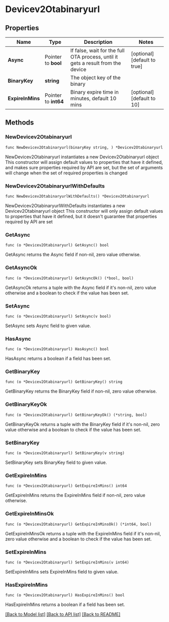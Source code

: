 # Devicev2Otabinaryurl

## Properties

Name | Type | Description | Notes
------------ | ------------- | ------------- | -------------
**Async** | Pointer to **bool** | If false, wait for the full OTA process, until it gets a result from the device | [optional] [default to true]
**BinaryKey** | **string** | The object key of the binary | 
**ExpireInMins** | Pointer to **int64** | Binary expire time in minutes, default 10 mins | [optional] [default to 10]

## Methods

### NewDevicev2Otabinaryurl

`func NewDevicev2Otabinaryurl(binaryKey string, ) *Devicev2Otabinaryurl`

NewDevicev2Otabinaryurl instantiates a new Devicev2Otabinaryurl object
This constructor will assign default values to properties that have it defined,
and makes sure properties required by API are set, but the set of arguments
will change when the set of required properties is changed

### NewDevicev2OtabinaryurlWithDefaults

`func NewDevicev2OtabinaryurlWithDefaults() *Devicev2Otabinaryurl`

NewDevicev2OtabinaryurlWithDefaults instantiates a new Devicev2Otabinaryurl object
This constructor will only assign default values to properties that have it defined,
but it doesn't guarantee that properties required by API are set

### GetAsync

`func (o *Devicev2Otabinaryurl) GetAsync() bool`

GetAsync returns the Async field if non-nil, zero value otherwise.

### GetAsyncOk

`func (o *Devicev2Otabinaryurl) GetAsyncOk() (*bool, bool)`

GetAsyncOk returns a tuple with the Async field if it's non-nil, zero value otherwise
and a boolean to check if the value has been set.

### SetAsync

`func (o *Devicev2Otabinaryurl) SetAsync(v bool)`

SetAsync sets Async field to given value.

### HasAsync

`func (o *Devicev2Otabinaryurl) HasAsync() bool`

HasAsync returns a boolean if a field has been set.

### GetBinaryKey

`func (o *Devicev2Otabinaryurl) GetBinaryKey() string`

GetBinaryKey returns the BinaryKey field if non-nil, zero value otherwise.

### GetBinaryKeyOk

`func (o *Devicev2Otabinaryurl) GetBinaryKeyOk() (*string, bool)`

GetBinaryKeyOk returns a tuple with the BinaryKey field if it's non-nil, zero value otherwise
and a boolean to check if the value has been set.

### SetBinaryKey

`func (o *Devicev2Otabinaryurl) SetBinaryKey(v string)`

SetBinaryKey sets BinaryKey field to given value.


### GetExpireInMins

`func (o *Devicev2Otabinaryurl) GetExpireInMins() int64`

GetExpireInMins returns the ExpireInMins field if non-nil, zero value otherwise.

### GetExpireInMinsOk

`func (o *Devicev2Otabinaryurl) GetExpireInMinsOk() (*int64, bool)`

GetExpireInMinsOk returns a tuple with the ExpireInMins field if it's non-nil, zero value otherwise
and a boolean to check if the value has been set.

### SetExpireInMins

`func (o *Devicev2Otabinaryurl) SetExpireInMins(v int64)`

SetExpireInMins sets ExpireInMins field to given value.

### HasExpireInMins

`func (o *Devicev2Otabinaryurl) HasExpireInMins() bool`

HasExpireInMins returns a boolean if a field has been set.


[[Back to Model list]](../README.md#documentation-for-models) [[Back to API list]](../README.md#documentation-for-api-endpoints) [[Back to README]](../README.md)


